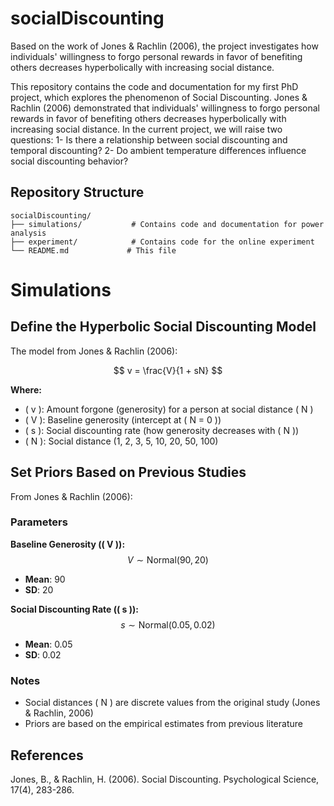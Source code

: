 # socialDiscounting

 Based on the work of Jones & Rachlin (2006), the project investigates how individuals' willingness to forgo personal rewards in favor of benefiting others decreases hyperbolically with increasing social distance.

This repository contains the code and documentation for my first PhD project, which explores the phenomenon of Social Discounting. Jones & Rachlin (2006) demonstrated that individuals' willingness to forgo personal rewards in favor of benefiting others decreases hyperbolically with increasing social distance. In the current project, we will raise two questions:
1- Is there a relationship between social discounting and temporal discounting?
2- Do ambient temperature differences influence social discounting behavior?


## Repository Structure

```
socialDiscounting/
├── simulations/           # Contains code and documentation for power analysis
├── experiment/            # Contains code for the online experiment
└── README.md             # This file
```

# Simulations

## Define the Hyperbolic Social Discounting Model
The model from Jones & Rachlin (2006):

$$
v = \frac{V}{1 + sN}
$$

**Where:**
- \( v \): Amount forgone (generosity) for a person at social distance \( N \)
- \( V \): Baseline generosity (intercept at \( N = 0 \))
- \( s \): Social discounting rate (how generosity decreases with \( N \))
- \( N \): Social distance (1, 2, 3, 5, 10, 20, 50, 100)


## Set Priors Based on Previous Studies
From Jones & Rachlin (2006):

### Parameters
**Baseline Generosity (\( V \)):**
$$
V \sim \text{Normal}(90,\, 20)
$$
- **Mean**: 90  
- **SD**: 20

**Social Discounting Rate (\( s \)):**
$$
s \sim \text{Normal}(0.05,\, 0.02)
$$
- **Mean**: 0.05  
- **SD**: 0.02

### Notes
- Social distances \( N \) are discrete values from the original study (Jones & Rachlin, 2006)
- Priors are based on the empirical estimates from previous literature


## References
Jones, B., & Rachlin, H. (2006). Social Discounting. Psychological Science, 17(4), 283-286.
